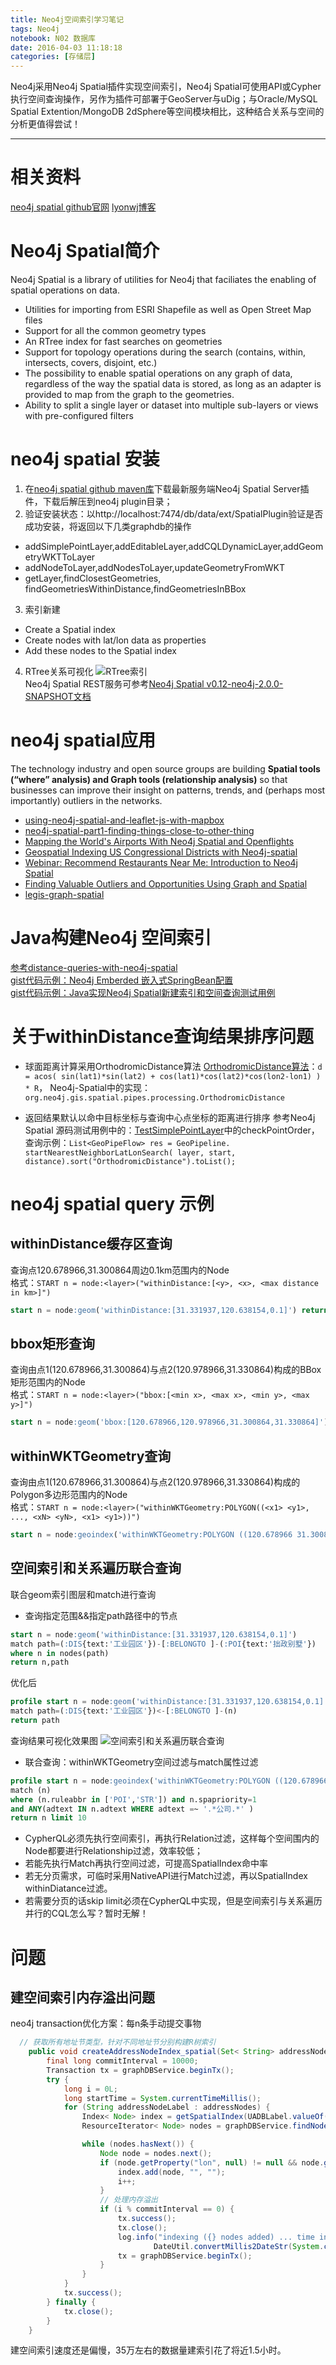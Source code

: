 ```yaml
---
title: Neo4j空间索引学习笔记
tags: Neo4j
notebook: N02 数据库
date: 2016-04-03 11:18:18
categories: [存储层]
---
```


Neo4j采用Neo4j Spatial插件实现空间索引，Neo4j Spatial可使用API或Cypher执行空间查询操作，另作为插件可部署于GeoServer与uDig；与Oracle/MySQL Spatial Extention/MongoDB 2dSphere等空间模块相比，这种结合关系与空间的分析更值得尝试！
- - -
<!-- more -->
# 相关资料
[neo4j spatial github官网](http://neo4j-contrib.github.io/spatial/)
[lyonwj博客](http://www.lyonwj.com/)

# Neo4j Spatial简介
Neo4j Spatial is a library of utilities for Neo4j that faciliates the enabling of spatial operations on data.
- Utilities for importing from ESRI Shapefile as well as Open Street Map files
- Support for all the common geometry types
- An RTree index for fast searches on geometries
- Support for topology operations during the search (contains, within, intersects, covers, disjoint, etc.)
- The possibility to enable spatial operations on any graph of data, regardless of the way the spatial data is stored, as long as an adapter is provided to map from the graph to the geometries.
- Ability to split a single layer or dataset into multiple sub-layers or views with pre-configured filters

# neo4j spatial 安装
1. 在[neo4j spatial github maven库](https://github.com/neo4j-contrib/m2/tree/master/releases/org/neo4j/neo4j-spatial)下载最新服务端Neo4j Spatial Server插件，下载后解压到neo4j plugin目录；
2. 验证安装状态：以http://localhost:7474/db/data/ext/SpatialPlugin验证是否成功安装，将返回以下几类graphdb的操作
  - addSimplePointLayer,addEditableLayer,addCQLDynamicLayer,addGeometryWKTToLayer
  - addNodeToLayer,addNodesToLayer,updateGeometryFromWKT
  - getLayer,findClosestGeometries, findGeometriesWithinDistance,findGeometriesInBBox
3. 索引新建
  - Create a Spatial index
  - Create nodes with lat/lon data as properties
  - Add these nodes to the Spatial index
4. RTree关系可视化
![RTree索引](RTreeRelationship.png)  
Neo4j Spatial REST服务可参考[Neo4j Spatial v0.12-neo4j-2.0.0-SNAPSHOT文档](http://neo4j-contrib.github.io/spatial/)

# neo4j spatial应用
The technology industry and open source groups are building __Spatial tools (“where” analysis) and Graph tools (relationship analysis)__ so that businesses can improve their insight on patterns, trends, and (perhaps most importantly) outliers in the networks.

* [using-neo4j-spatial-and-leaflet-js-with-mapbox](http://www.lyonwj.com/using-neo4j-spatial-and-leaflet-js-with-mapbox)
* [neo4j-spatial-part1-finding-things-close-to-other-thing](http://neo4j.com/blog/neo4j-spatial-part1-finding-things-close-to-other-things/)
* [Mapping the World's Airports With Neo4j Spatial and Openflights](http://www.lyonwj.com/mapping-the-worlds-airports-with-neo4j-spatial-and-openflights-part-1)
* [Geospatial Indexing US Congressional Districts with Neo4j-spatial](http://neo4j.com/blog/geospatial-indexing-us-congress-neo4j/)
* [Webinar: Recommend Restaurants Near Me: Introduction to Neo4j Spatial](http://neo4j.com/news/webinar-recommend-restaurants-intro-neo4j-spatial/)
* [Finding Valuable Outliers and Opportunities Using Graph and Spatial](http://neo4j.com/blog/outliers-opportunities-graph-spatial/)
* [legis-graph-spatial](http://legis-graph.github.io/legis-graph-spatial/)

# Java构建Neo4j 空间索引
[参考distance-queries-with-neo4j-spatial](https://structr.org/blog/distance-queries-with-neo4j-spatial)  
[gist代码示例：Neo4j Emberded 嵌入式SpringBean配置](https://gist.github.com/geosmart/0559745a69875e9f8876aeecda10f86b)  
[gist代码示例：Java实现Neo4j Spatial新建索引和空间查询测试用例](https://gist.github.com/geosmart/19e6e4cb0c953e1b63e9afe48425de8f)  

# 关于withinDistance查询结果排序问题
* 球面距离计算采用OrthodromicDistance算法
[OrthodromicDistance算法](http://www.movable-type.co.uk/scripts/latlong-db.html)：`d = acos( sin(lat1)*sin(lat2) + cos(lat1)*cos(lat2)*cos(lon2-lon1) ) * R`，
Neo4j-Spatial中的实现：`org.neo4j.gis.spatial.pipes.processing.OrthodromicDistance`

* 返回结果默认以命中目标坐标与查询中心点坐标的距离进行排序
参考Neo4j Spatial 源码测试用例中的：[TestSimplePointLayer](https://github.com/neo4j-contrib/spatial/blob/ca7bb0f6db16bf1b012a4365bc17ca2881816106/src/test/java/org/neo4j/gis/spatial/TestSimplePointLayer.java)中的checkPointOrder，
查询示例：`List<GeoPipeFlow> res = GeoPipeline. startNearestNeighborLatLonSearch( layer, start, distance).sort("OrthodromicDistance").toList();`

# neo4j spatial query 示例
## withinDistance缓存区查询
查询点120.678966,31.300864周边0.1km范围内的Node  
格式：`START n = node:<layer>("withinDistance:[<y>, <x>, <max distance in km>]")`  

```sql
start n = node:geom('withinDistance:[31.331937,120.638154,0.1]') return n limit 10
```

## bbox矩形查询
查询由点1(120.678966,31.300864)与点2(120.978966,31.330864)构成的BBox矩形范围内的Node   
格式：`START n = node:<layer>("bbox:[<min x>, <max x>, <min y>, <max y>]")`  

```sql
start n = node:geom('bbox:[120.678966,120.978966,31.300864,31.330864]') return n limit 10
```

## withinWKTGeometry查询
查询由点1(120.678966,31.300864)与点2(120.978966,31.330864)构成的Polygon多边形范围内的Node   
格式：`START n = node:<layer>("withinWKTGeometry:POLYGON((<x1> <y1>, ..., <xN> <yN>, <x1> <y1>))")`  

```sql
start n = node:geoindex('withinWKTGeometry:POLYGON ((120.678966 31.300864, 120.678966 31.330864, 120.978966 31.330864, 120.978966 31.300864, 120.678966 31.300864))')  return n limit 10
```

## 空间索引和关系遍历联合查询
联合geom索引图层和match进行查询

* 查询指定范围&&指定path路径中的节点

```sql
start n = node:geom('withinDistance:[31.331937,120.638154,0.1]')
match path=(:DIS{text:'工业园区'})-[:BELONGTO ]-(:POI{text:'拙政别墅'})
where n in nodes(path)
return n,path
```

优化后

```sql
profile start n = node:geom('withinDistance:[31.331937,120.638154,0.1]')
match path=(:DIS{text:'工业园区'})<-[:BELONGTO ]-(n)
return path
```

查询结果可视化效果图
![空间索引和关系遍历联合查询](spatialQuery.png)

* 联合查询：withinWKTGeometry空间过滤与match属性过滤

```sql
profile start n = node:geoindex('withinWKTGeometry:POLYGON ((120.678966 31.300864, 120.678966 31.330864, 120.978966 31.330864, 120.978966 31.300864, 120.678966 31.300864))')
match (n)
where (n.ruleabbr in ['POI','STR']) and n.spapriority=1
and ANY(adtext IN n.adtext WHERE adtext =~ '.*公司.*' )
return n limit 10
```

* CypherQL必须先执行空间索引，再执行Relation过滤，这样每个空间围内的Node都要进行Relationship过滤，效率较低；  
* 若能先执行Match再执行空间过滤，可提高SpatialIndex命中率
* 若无分页需求，可临时采用NativeAPI进行Match过滤，再以SpatialIndex withinDiatance过滤。  
* 若需要分页的话skip limit必须在CypherQL中实现，但是空间索引与关系遍历并行的CQL怎么写？暂时无解！

# 问题
## 建空间索引内存溢出问题
neo4j transaction优化方案：每n条手动提交事物  

```java
  // 获取所有地址节类型，针对不同地址节分别构建R树索引
	public void createAddressNodeIndex_spatial(Set< String> addressNodes) {
		final long commitInterval = 10000;
		Transaction tx = graphDBService.beginTx();
		try {
			long i = 0L;
			long startTime = System.currentTimeMillis();
			for (String addressNodeLabel : addressNodes) {
				Index< Node> index = getSpatialIndex(UADBLabel.valueOf(addressNodeLabel));
				ResourceIterator< Node> nodes = graphDBService.findNodes(createAddresseNodeLable(addressNodeLabel));

				while (nodes.hasNext()) {
					Node node = nodes.next();
					if (node.getProperty("lon", null) != null && node.getProperty("lat", null) != null) {
						index.add(node, "", "");
						i++;
					}
					// 处理内存溢出
					if (i % commitInterval == 0) {
						tx.success();
						tx.close();
						log.info("indexing ({} nodes added) ... time in seconds:{}", i,
								DateUtil.convertMillis2DateStr(System.currentTimeMillis() - startTime));
						tx = graphDBService.beginTx();
					}
				}
			}
			tx.success();
		} finally {
			tx.close();
		}
	}
```

建空间索引速度还是偏慢，35万左右的数据量建索引花了将近1.5小时。
